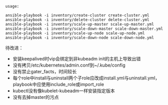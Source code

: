 
```
usage:

ansible-playbook -i inventory/create-cluster create-cluster.yml
ansible-playbook -i inventory/delete-cluster delete-cluster.yml
ansible-playbook -i inventory/scale-up-master scale-up-master.yml
ansible-playbook -i inventory/scale-down-master scale-down-master.yml
ansible-playbook -i inventory/scale-up-node scale-up-node.yml
ansible-playbook -i inventory/scale-down-node scale-down-node.yml
```


待改进：
- 安装keepalived时vip会绑定到非kubeadm init的主机上导致出错
- 没有拷贝/etc/kubernetes/admin.conf到~/.kube/config
- 没有禁止gater_facts，时间较长
- 每个role中install与uninstall两个子role应改成install.yml与uninstall.yml，playbook中应使用include_role或import_role
- kubectl没有像kubelet-kubeadm一样安装指定版本
- 没有去掉master的污点
